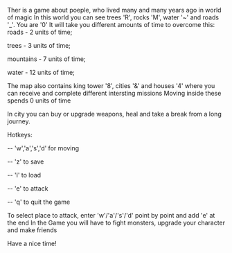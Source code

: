 Ther is a game about poeple, who lived many and many years ago in world of magic 
 In this world you can see trees 'R', rocks 'M', water '~' and roads '_'. You are '0' 
 It will take you different amounts of time to overcome this: 
 roads     -  2 units of time;
 
 trees     -  3 units of time;
 
 mountains -  7 units of time;
 
 water     - 12 units of time; 



 
 The map also contains king tower '8', cities '&' and houses '4' where you can receive and
 complete different intersting missions
 Moving inside these spends 0 units of time

 
 In city you can buy or upgrade weapons, heal and take a break from a long journey. 

 
 Hotkeys:
 
 -- 'w','a','s','d' for moving 
 
 -- 'z' to save
 
 -- 'l' to load
 
 -- 'e' to attack 
 
 -- 'q' to quit the game 
 
 To select place to attack, enter 'w'/'a'/'s'/'d' point by point and add 'e' at the end 
 In the Game you will have to fight monsters, upgrade your character and make friends 
 
 Have a nice time! 
